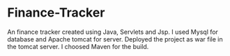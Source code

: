 # Finance-Tracker
An finance tracker created using Java, Servlets and Jsp. I used Mysql for database and Apache tomcat for server.
Deployed the project as war file in the tomcat server. I choosed Maven for the build.
